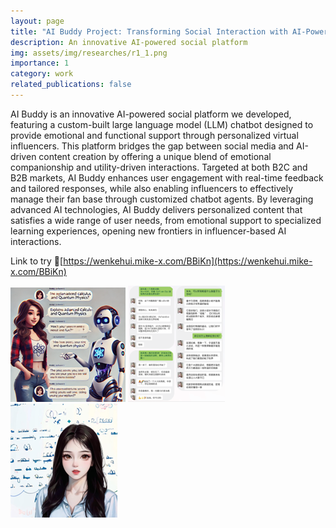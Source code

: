 ```yaml
---
layout: page
title: "AI Buddy Project: Transforming Social Interaction with AI-Powered Virtual Influencers [Ongoing!]"
description: An innovative AI-powered social platform
img: assets/img/researches/r1_1.png
importance: 1
category: work
related_publications: false
---
```


AI Buddy is an innovative AI-powered social platform we developed, featuring a custom-built large language model (LLM) chatbot designed to provide emotional and functional support through personalized virtual influencers. This platform bridges the gap between social media and AI-driven content creation by offering a unique blend of emotional companionship and utility-driven interactions. Targeted at both B2C and B2B markets, AI Buddy enhances user engagement with real-time feedback and tailored responses, while also enabling influencers to effectively manage their fan base through customized chatbot agents. By leveraging advanced AI technologies, AI Buddy delivers personalized content that satisfies a wide range of user needs, from emotional support to specialized learning experiences, opening new frontiers in influencer-based AI interactions.

Link to try 🔗[https://wenkehui.mike-x.com/BBiKn](https://wenkehui.mike-x.com/BBiKn)

![](/assets/img/researches/r1_1.png)
![](/assets/img/researches/r1_2.png)
![](/assets/img/researches/r1_3.png)